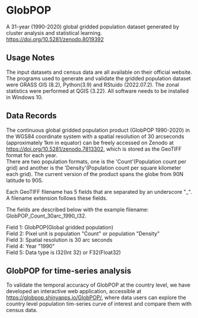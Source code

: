 # GlobPOP
A 31-year (1990-2020) global gridded population dataset generated by cluster analysis and statistical learning.
https://doi.org/10.5281/zenodo.8019392

## Usage Notes
The input datasets and census data are all available on their official website. The programs used to generate and validate the gridded population dataset were GRASS GIS (8.2), Python(3.9) and RStuido (2022.07.2). The zonal statistics were performed at QGIS (3.22). All software needs to be installed in Windows 10.

## Data Records
The continuous global gridded population product (GlobPOP 1990-2020) in the WGS84 coordinate system with a spatial resolution of 30 arcseconds (approximately 1km in equator) can be freely accessed on Zenodo at https://doi.org/10.5281/zenodo.7813302, which is stored as the GeoTIFF format for each year.   
There are two population formats, one is the 'Count'(Population count per grid) and another is the 'Density'(Population count per square kilometer each grid). The current version of the product spans the globe from 90N latitude to 90S.

Each GeoTIFF filename has 5 fields that are separated by an underscore "_". A filename extension follows these fields. 

The fields are described below with the example filename: GlobPOP_Count_30arc_1990_I32.

Field 1: GlobPOP(Global gridded population)  
Field 2: Pixel unit is population "Count" or population "Density"  
Field 3: Spatial resolution is 30 arc seconds  
Field 4: Year "1990"  
Field 5: Data type is I32(Int 32) or F32(Float32)  

## GlobPOP for time-series analysis
To validate the temporal accuracy of GlobPOP at the country level, we have developed an interactive web application, accessible at https://globpop.shinyapps.io/GlobPOP/, where data users can explore the country level population tim-series curve of interest and compare them with census data.
